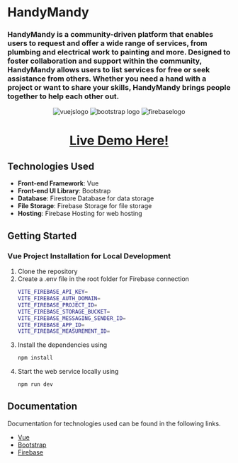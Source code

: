 # HandyMandy

### HandyMandy is a community-driven platform that enables users to request and offer a wide range of services, from plumbing and electrical work to painting and more. Designed to foster collaboration and support within the community, HandyMandy allows users to list services for free or seek assistance from others. Whether you need a hand with a project or want to share your skills, HandyMandy brings people together to help each other out.

<p align="center">
    <img src="https://img.shields.io/badge/Vue.js-35495E?style=for-the-badge&logo=vuedotjs&logoColor=4FC08D" alt="vuejslogo" />
      <img src="https://img.shields.io/badge/Bootstrap-563D7C?style=for-the-badge&logo=bootstrap&logoColor=white" alt="bootstrap logo" />
    <img src="https://img.shields.io/badge/firebase-ffca28?style=for-the-badge&logo=firebase&logoColor=black" alt="firebaselogo" />
</p>

<p align="center">
    <h1 align="center"><a href="https://handymandy.web.app/">Live Demo Here!</a>
    </h1>
</p>

## Technologies Used

- **Front-end Framework**: Vue
- **Front-end UI Library**: Bootstrap
- **Database**: Firestore Database for data storage
- **File Storage**: Firebase Storage for file storage
- **Hosting**: Firebase Hosting for web hosting

## Getting Started

### Vue Project Installation for Local Development

1. Clone the repository
2. Create a .env file in the root folder for Firebase connection
    ```bash
    VITE_FIREBASE_API_KEY=
    VITE_FIREBASE_AUTH_DOMAIN=
    VITE_FIREBASE_PROJECT_ID=
    VITE_FIREBASE_STORAGE_BUCKET=
    VITE_FIREBASE_MESSAGING_SENDER_ID=
    VITE_FIREBASE_APP_ID=
    VITE_FIREBASE_MEASUREMENT_ID=
    ```
3. Install the dependencies using 
    ```bash 
    npm install
    ```
4. Start the web service locally using 
    ```bash
    npm run dev
    ```

## Documentation

Documentation for technologies used can be found in the following links.

- [Vue](https://vuejs.org/guide/quick-start.html)
- [Bootstrap](https://getbootstrap.com/docs/5.3/getting-started/introduction/)
- [Firebase](https://firebase.google.com/docs)